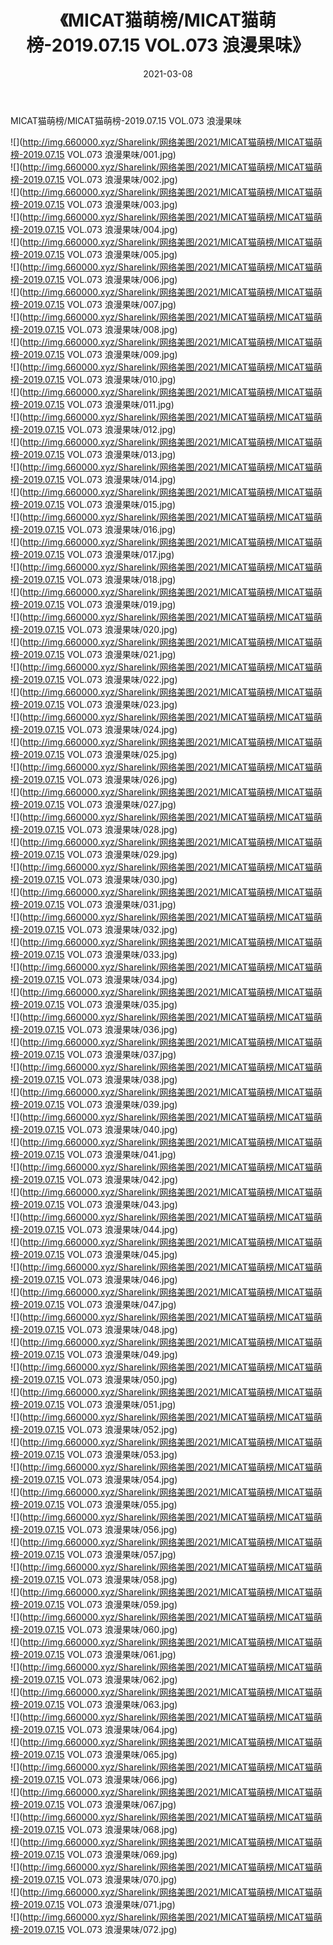 ﻿---
layout: post
title:  《MICAT猫萌榜/MICAT猫萌榜-2019.07.15 VOL.073 浪漫果味》
date:   2021-03-08
img: http://img.660000.xyz/Sharelink/网络美图/2021/MICAT猫萌榜/MICAT猫萌榜-2019.07.15 VOL.073 浪漫果味/000.jpg
categories: [美女, 清纯, 唯美]
---

MICAT猫萌榜/MICAT猫萌榜-2019.07.15 VOL.073 浪漫果味

 ![](http://img.660000.xyz/Sharelink/网络美图/2021/MICAT猫萌榜/MICAT猫萌榜-2019.07.15 VOL.073 浪漫果味/001.jpg) <br>![](http://img.660000.xyz/Sharelink/网络美图/2021/MICAT猫萌榜/MICAT猫萌榜-2019.07.15 VOL.073 浪漫果味/002.jpg) <br>![](http://img.660000.xyz/Sharelink/网络美图/2021/MICAT猫萌榜/MICAT猫萌榜-2019.07.15 VOL.073 浪漫果味/003.jpg) <br>![](http://img.660000.xyz/Sharelink/网络美图/2021/MICAT猫萌榜/MICAT猫萌榜-2019.07.15 VOL.073 浪漫果味/004.jpg) <br>![](http://img.660000.xyz/Sharelink/网络美图/2021/MICAT猫萌榜/MICAT猫萌榜-2019.07.15 VOL.073 浪漫果味/005.jpg) <br>![](http://img.660000.xyz/Sharelink/网络美图/2021/MICAT猫萌榜/MICAT猫萌榜-2019.07.15 VOL.073 浪漫果味/006.jpg) <br>![](http://img.660000.xyz/Sharelink/网络美图/2021/MICAT猫萌榜/MICAT猫萌榜-2019.07.15 VOL.073 浪漫果味/007.jpg) <br>![](http://img.660000.xyz/Sharelink/网络美图/2021/MICAT猫萌榜/MICAT猫萌榜-2019.07.15 VOL.073 浪漫果味/008.jpg) <br>![](http://img.660000.xyz/Sharelink/网络美图/2021/MICAT猫萌榜/MICAT猫萌榜-2019.07.15 VOL.073 浪漫果味/009.jpg) <br>![](http://img.660000.xyz/Sharelink/网络美图/2021/MICAT猫萌榜/MICAT猫萌榜-2019.07.15 VOL.073 浪漫果味/010.jpg) <br>![](http://img.660000.xyz/Sharelink/网络美图/2021/MICAT猫萌榜/MICAT猫萌榜-2019.07.15 VOL.073 浪漫果味/011.jpg) <br>![](http://img.660000.xyz/Sharelink/网络美图/2021/MICAT猫萌榜/MICAT猫萌榜-2019.07.15 VOL.073 浪漫果味/012.jpg) <br>![](http://img.660000.xyz/Sharelink/网络美图/2021/MICAT猫萌榜/MICAT猫萌榜-2019.07.15 VOL.073 浪漫果味/013.jpg) <br>![](http://img.660000.xyz/Sharelink/网络美图/2021/MICAT猫萌榜/MICAT猫萌榜-2019.07.15 VOL.073 浪漫果味/014.jpg) <br>![](http://img.660000.xyz/Sharelink/网络美图/2021/MICAT猫萌榜/MICAT猫萌榜-2019.07.15 VOL.073 浪漫果味/015.jpg) <br>![](http://img.660000.xyz/Sharelink/网络美图/2021/MICAT猫萌榜/MICAT猫萌榜-2019.07.15 VOL.073 浪漫果味/016.jpg) <br>![](http://img.660000.xyz/Sharelink/网络美图/2021/MICAT猫萌榜/MICAT猫萌榜-2019.07.15 VOL.073 浪漫果味/017.jpg) <br>![](http://img.660000.xyz/Sharelink/网络美图/2021/MICAT猫萌榜/MICAT猫萌榜-2019.07.15 VOL.073 浪漫果味/018.jpg) <br>![](http://img.660000.xyz/Sharelink/网络美图/2021/MICAT猫萌榜/MICAT猫萌榜-2019.07.15 VOL.073 浪漫果味/019.jpg) <br>![](http://img.660000.xyz/Sharelink/网络美图/2021/MICAT猫萌榜/MICAT猫萌榜-2019.07.15 VOL.073 浪漫果味/020.jpg) <br>![](http://img.660000.xyz/Sharelink/网络美图/2021/MICAT猫萌榜/MICAT猫萌榜-2019.07.15 VOL.073 浪漫果味/021.jpg) <br>![](http://img.660000.xyz/Sharelink/网络美图/2021/MICAT猫萌榜/MICAT猫萌榜-2019.07.15 VOL.073 浪漫果味/022.jpg) <br>![](http://img.660000.xyz/Sharelink/网络美图/2021/MICAT猫萌榜/MICAT猫萌榜-2019.07.15 VOL.073 浪漫果味/023.jpg) <br>![](http://img.660000.xyz/Sharelink/网络美图/2021/MICAT猫萌榜/MICAT猫萌榜-2019.07.15 VOL.073 浪漫果味/024.jpg) <br>![](http://img.660000.xyz/Sharelink/网络美图/2021/MICAT猫萌榜/MICAT猫萌榜-2019.07.15 VOL.073 浪漫果味/025.jpg) <br>![](http://img.660000.xyz/Sharelink/网络美图/2021/MICAT猫萌榜/MICAT猫萌榜-2019.07.15 VOL.073 浪漫果味/026.jpg) <br>![](http://img.660000.xyz/Sharelink/网络美图/2021/MICAT猫萌榜/MICAT猫萌榜-2019.07.15 VOL.073 浪漫果味/027.jpg) <br>![](http://img.660000.xyz/Sharelink/网络美图/2021/MICAT猫萌榜/MICAT猫萌榜-2019.07.15 VOL.073 浪漫果味/028.jpg) <br>![](http://img.660000.xyz/Sharelink/网络美图/2021/MICAT猫萌榜/MICAT猫萌榜-2019.07.15 VOL.073 浪漫果味/029.jpg) <br>![](http://img.660000.xyz/Sharelink/网络美图/2021/MICAT猫萌榜/MICAT猫萌榜-2019.07.15 VOL.073 浪漫果味/030.jpg) <br>![](http://img.660000.xyz/Sharelink/网络美图/2021/MICAT猫萌榜/MICAT猫萌榜-2019.07.15 VOL.073 浪漫果味/031.jpg) <br>![](http://img.660000.xyz/Sharelink/网络美图/2021/MICAT猫萌榜/MICAT猫萌榜-2019.07.15 VOL.073 浪漫果味/032.jpg) <br>![](http://img.660000.xyz/Sharelink/网络美图/2021/MICAT猫萌榜/MICAT猫萌榜-2019.07.15 VOL.073 浪漫果味/033.jpg) <br>![](http://img.660000.xyz/Sharelink/网络美图/2021/MICAT猫萌榜/MICAT猫萌榜-2019.07.15 VOL.073 浪漫果味/034.jpg) <br>![](http://img.660000.xyz/Sharelink/网络美图/2021/MICAT猫萌榜/MICAT猫萌榜-2019.07.15 VOL.073 浪漫果味/035.jpg) <br>![](http://img.660000.xyz/Sharelink/网络美图/2021/MICAT猫萌榜/MICAT猫萌榜-2019.07.15 VOL.073 浪漫果味/036.jpg) <br>![](http://img.660000.xyz/Sharelink/网络美图/2021/MICAT猫萌榜/MICAT猫萌榜-2019.07.15 VOL.073 浪漫果味/037.jpg) <br>![](http://img.660000.xyz/Sharelink/网络美图/2021/MICAT猫萌榜/MICAT猫萌榜-2019.07.15 VOL.073 浪漫果味/038.jpg) <br>![](http://img.660000.xyz/Sharelink/网络美图/2021/MICAT猫萌榜/MICAT猫萌榜-2019.07.15 VOL.073 浪漫果味/039.jpg) <br>![](http://img.660000.xyz/Sharelink/网络美图/2021/MICAT猫萌榜/MICAT猫萌榜-2019.07.15 VOL.073 浪漫果味/040.jpg) <br>![](http://img.660000.xyz/Sharelink/网络美图/2021/MICAT猫萌榜/MICAT猫萌榜-2019.07.15 VOL.073 浪漫果味/041.jpg) <br>![](http://img.660000.xyz/Sharelink/网络美图/2021/MICAT猫萌榜/MICAT猫萌榜-2019.07.15 VOL.073 浪漫果味/042.jpg) <br>![](http://img.660000.xyz/Sharelink/网络美图/2021/MICAT猫萌榜/MICAT猫萌榜-2019.07.15 VOL.073 浪漫果味/043.jpg) <br>![](http://img.660000.xyz/Sharelink/网络美图/2021/MICAT猫萌榜/MICAT猫萌榜-2019.07.15 VOL.073 浪漫果味/044.jpg) <br>![](http://img.660000.xyz/Sharelink/网络美图/2021/MICAT猫萌榜/MICAT猫萌榜-2019.07.15 VOL.073 浪漫果味/045.jpg) <br>![](http://img.660000.xyz/Sharelink/网络美图/2021/MICAT猫萌榜/MICAT猫萌榜-2019.07.15 VOL.073 浪漫果味/046.jpg) <br>![](http://img.660000.xyz/Sharelink/网络美图/2021/MICAT猫萌榜/MICAT猫萌榜-2019.07.15 VOL.073 浪漫果味/047.jpg) <br>![](http://img.660000.xyz/Sharelink/网络美图/2021/MICAT猫萌榜/MICAT猫萌榜-2019.07.15 VOL.073 浪漫果味/048.jpg) <br>![](http://img.660000.xyz/Sharelink/网络美图/2021/MICAT猫萌榜/MICAT猫萌榜-2019.07.15 VOL.073 浪漫果味/049.jpg) <br>![](http://img.660000.xyz/Sharelink/网络美图/2021/MICAT猫萌榜/MICAT猫萌榜-2019.07.15 VOL.073 浪漫果味/050.jpg) <br>![](http://img.660000.xyz/Sharelink/网络美图/2021/MICAT猫萌榜/MICAT猫萌榜-2019.07.15 VOL.073 浪漫果味/051.jpg) <br>![](http://img.660000.xyz/Sharelink/网络美图/2021/MICAT猫萌榜/MICAT猫萌榜-2019.07.15 VOL.073 浪漫果味/052.jpg) <br>![](http://img.660000.xyz/Sharelink/网络美图/2021/MICAT猫萌榜/MICAT猫萌榜-2019.07.15 VOL.073 浪漫果味/053.jpg) <br>![](http://img.660000.xyz/Sharelink/网络美图/2021/MICAT猫萌榜/MICAT猫萌榜-2019.07.15 VOL.073 浪漫果味/054.jpg) <br>![](http://img.660000.xyz/Sharelink/网络美图/2021/MICAT猫萌榜/MICAT猫萌榜-2019.07.15 VOL.073 浪漫果味/055.jpg) <br>![](http://img.660000.xyz/Sharelink/网络美图/2021/MICAT猫萌榜/MICAT猫萌榜-2019.07.15 VOL.073 浪漫果味/056.jpg) <br>![](http://img.660000.xyz/Sharelink/网络美图/2021/MICAT猫萌榜/MICAT猫萌榜-2019.07.15 VOL.073 浪漫果味/057.jpg) <br>![](http://img.660000.xyz/Sharelink/网络美图/2021/MICAT猫萌榜/MICAT猫萌榜-2019.07.15 VOL.073 浪漫果味/058.jpg) <br>![](http://img.660000.xyz/Sharelink/网络美图/2021/MICAT猫萌榜/MICAT猫萌榜-2019.07.15 VOL.073 浪漫果味/059.jpg) <br>![](http://img.660000.xyz/Sharelink/网络美图/2021/MICAT猫萌榜/MICAT猫萌榜-2019.07.15 VOL.073 浪漫果味/060.jpg) <br>![](http://img.660000.xyz/Sharelink/网络美图/2021/MICAT猫萌榜/MICAT猫萌榜-2019.07.15 VOL.073 浪漫果味/061.jpg) <br>![](http://img.660000.xyz/Sharelink/网络美图/2021/MICAT猫萌榜/MICAT猫萌榜-2019.07.15 VOL.073 浪漫果味/062.jpg) <br>![](http://img.660000.xyz/Sharelink/网络美图/2021/MICAT猫萌榜/MICAT猫萌榜-2019.07.15 VOL.073 浪漫果味/063.jpg) <br>![](http://img.660000.xyz/Sharelink/网络美图/2021/MICAT猫萌榜/MICAT猫萌榜-2019.07.15 VOL.073 浪漫果味/064.jpg) <br>![](http://img.660000.xyz/Sharelink/网络美图/2021/MICAT猫萌榜/MICAT猫萌榜-2019.07.15 VOL.073 浪漫果味/065.jpg) <br>![](http://img.660000.xyz/Sharelink/网络美图/2021/MICAT猫萌榜/MICAT猫萌榜-2019.07.15 VOL.073 浪漫果味/066.jpg) <br>![](http://img.660000.xyz/Sharelink/网络美图/2021/MICAT猫萌榜/MICAT猫萌榜-2019.07.15 VOL.073 浪漫果味/067.jpg) <br>![](http://img.660000.xyz/Sharelink/网络美图/2021/MICAT猫萌榜/MICAT猫萌榜-2019.07.15 VOL.073 浪漫果味/068.jpg) <br>![](http://img.660000.xyz/Sharelink/网络美图/2021/MICAT猫萌榜/MICAT猫萌榜-2019.07.15 VOL.073 浪漫果味/069.jpg) <br>![](http://img.660000.xyz/Sharelink/网络美图/2021/MICAT猫萌榜/MICAT猫萌榜-2019.07.15 VOL.073 浪漫果味/070.jpg) <br>![](http://img.660000.xyz/Sharelink/网络美图/2021/MICAT猫萌榜/MICAT猫萌榜-2019.07.15 VOL.073 浪漫果味/071.jpg) <br>![](http://img.660000.xyz/Sharelink/网络美图/2021/MICAT猫萌榜/MICAT猫萌榜-2019.07.15 VOL.073 浪漫果味/072.jpg) <br>